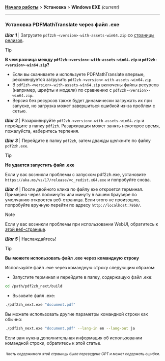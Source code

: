 [**Начало работы**](./getting-started.md) > **Установка** > **Windows EXE** _(current)_

---

### Установка PDFMathTranslate через файл .exe

***Шаг 1*** | Загрузите `pdf2zh-<version>-with-assets-win64.zip` со [страницы релизов](https://github.com/PDFMathTranslate/PDFMathTranslate-next/releases).

> [!TIP]
> **В чем разница между `pdf2zh-<version>-with-assets-win64.zip` и `pdf2zh-<version>-win64.zip`?**
>
> - Если вы скачиваете и используете PDFMathTranslate впервые, рекомендуется загрузить `pdf2zh-<version>-with-assets-win64.zip`.
> - В `pdf2zh-<version>-with-assets-win64.zip` включены файлы ресурсов (например, шрифты и модели) по сравнению с `pdf2zh-<version>-win64.zip`.
> - Версия без ресурсов также будет динамически загружать их при запуске, но загрузка может завершиться ошибкой из-за проблем с сетью.

***Шаг 2*** | Разархивируйте `pdf2zh-<version>-with-assets-win64.zip` и перейдите в папку `pdf2zh`. Разархивация может занять некоторое время, пожалуйста, наберитесь терпения.

***Шаг 3*** | Перейдите в папку `pdf2zh`, затем дважды щелкните по файлу `pdf2zh.exe`.

> [!TIP]
> **Не удается запустить файл .exe**
>
> Если у вас возникли проблемы с запуском pdf2zh.exe, установите `https://aka.ms/vs/17/release/vc_redist.x64.exe` и попробуйте снова.

***Шаг 4*** | После двойного клика по файлу exe откроется терминал. Примерно через полминуты или минуту в вашем браузере по умолчанию откроется веб-страница. Если этого не произошло, попробуйте вручную перейти по адресу `http://localhost:7860/`.

> [!NOTE]
>
> Если у вас возникли проблемы при использовании WebUI, обратитесь к [этой веб-странице](./USAGE_webui.md).

***Шаг 5*** | Наслаждайтесь!

> [!TIP]
> **Вы можете использовать файл .exe через командную строку**
>
> Используйте файл .exe через командную строку следующим образом:
>
> - Запустите терминал и перейдите в папку, содержащую файл .exe:
>
> ```bash
> cd /path/pdf2zh_next/build
> ```
>
> - Вызовите файл .exe:
>
> ```bash
> ./pdf2zh_next.exe "document.pdf"
> ```
>
> Вы можете использовать другие параметры командной строки как обычно:
>
> ```bash
> ./pdf2zh_next.exe "document.pdf" --lang-in en --lang-out ja
> ```
>
> Если вам нужна дополнительная информация об использовании командной строки, обратитесь к этой статье.

<div align="right"> 
<h6><small>Часть содержимого этой страницы была переведена GPT и может содержать ошибки.</small></h6>